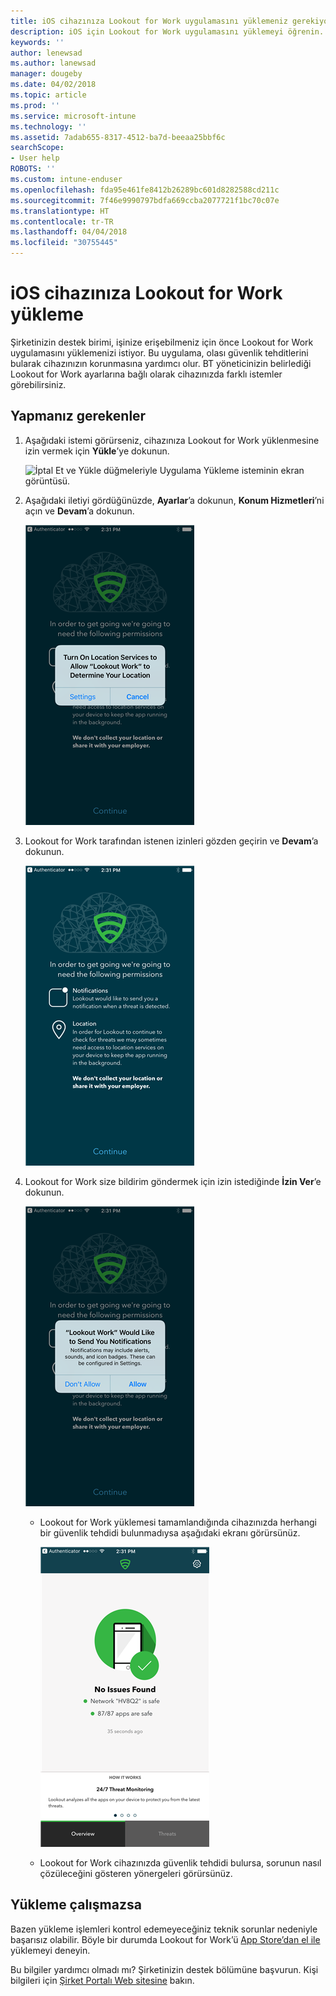 ```yaml
---
title: iOS cihazınıza Lookout for Work uygulamasını yüklemeniz gerekiyor | Microsoft Docs
description: iOS için Lookout for Work uygulamasını yüklemeyi öğrenin.
keywords: ''
author: lenewsad
ms.author: lanewsad
manager: dougeby
ms.date: 04/02/2018
ms.topic: article
ms.prod: ''
ms.service: microsoft-intune
ms.technology: ''
ms.assetid: 7adab655-8317-4512-ba7d-beeaa25bbf6c
searchScope:
- User help
ROBOTS: ''
ms.custom: intune-enduser
ms.openlocfilehash: fda95e461fe8412b26289bc601d8282588cd211c
ms.sourcegitcommit: 7f46e9990797bdfa669ccba2077721f1bc70c07e
ms.translationtype: HT
ms.contentlocale: tr-TR
ms.lasthandoff: 04/04/2018
ms.locfileid: "30755445"
---
```

# <a name="install-lookout-for-work-on-your-ios-device"></a>iOS cihazınıza Lookout for Work yükleme


Şirketinizin destek birimi, işinize erişebilmeniz için önce Lookout for Work uygulamasını yüklemenizi istiyor. Bu uygulama, olası güvenlik tehditlerini bularak cihazınızın korunmasına yardımcı olur. BT yöneticinizin belirlediği Lookout for Work ayarlarına bağlı olarak cihazınızda farklı istemler görebilirsiniz.


## <a name="what-you-need-to-do"></a>Yapmanız gerekenler

1.  Aşağıdaki istemi görürseniz, cihazınıza Lookout for Work yüklenmesine izin vermek için **Yükle**’ye dokunun.

      ![İptal Et ve Yükle düğmeleriyle Uygulama Yükleme isteminin ekran görüntüsü.](/intune-user-help/media/ios-mts-install-app-request-after-1804.png)

2. Aşağıdaki iletiyi gördüğünüzde, **Ayarlar**’a dokunun, **Konum Hizmetleri**’ni açın ve **Devam**’a dokunun.

      ![Ayarlar’a ve ardından Konum Hizmetleri’ne dokunun](./media/ios-lfw-allow-location-services.png)

3. Lookout for Work tarafından istenen izinleri gözden geçirin ve **Devam**’a dokunun.

      ![artık Lookout for Work’e bağlısınız](./media/ios-lfw-permissions-lookout-needs.png)

4. Lookout for Work size bildirim göndermek için izin istediğinde **İzin Ver**’e dokunun.

     ![Ayarlar’a ve ardından Konum Hizmetleri’ne dokunun](./media/ios-lfw-allow-notifications.png)

   * Lookout for Work yüklemesi tamamlandığında cihazınızda herhangi bir güvenlik tehdidi bulunmadıysa aşağıdaki ekranı görürsünüz.

     ![Lookout for Work hiçbir güvenlik tehdidi bulamadı](./media/ios-lfw-no-threats-found.png)

   * Lookout for Work cihazınızda güvenlik tehdidi bulursa, sorunun nasıl çözüleceğini gösteren yönergeleri görürsünüz.

## <a name="if-the-installation-doesnt-work"></a>Yükleme çalışmazsa

Bazen yükleme işlemleri kontrol edemeyeceğiniz teknik sorunlar nedeniyle başarısız olabilir. Böyle bir durumda Lookout for Work’ü [App Store’dan el ile](https://itunes.apple.com/app/lookout-for-work/id997193468) yüklemeyi deneyin.

Bu bilgiler yardımcı olmadı mı? Şirketinizin destek bölümüne başvurun. Kişi bilgileri için [Şirket Portalı Web sitesine](https://portal.manage.microsoft.com#HelpDeskDialog) bakın.

